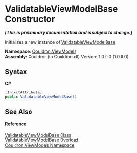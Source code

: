 # ValidatableViewModelBase Constructor 
 _**\[This is preliminary documentation and is subject to change.\]**_

Initializes a new instance of <a href="T_Couldron_ViewModels_ValidatableViewModelBase">ValidatableViewModelBase</a>

**Namespace:**&nbsp;<a href="N_Couldron_ViewModels">Couldron.ViewModels</a><br />**Assembly:**&nbsp;Couldron (in Couldron.dll) Version: 1.0.0.0 (1.0.0.0)

## Syntax

**C#**<br />
``` C#
[InjectAttribute]
public ValidatableViewModelBase()
```


## See Also


#### Reference
<a href="T_Couldron_ViewModels_ValidatableViewModelBase">ValidatableViewModelBase Class</a><br /><a href="Overload_Couldron_ViewModels_ValidatableViewModelBase__ctor">ValidatableViewModelBase Overload</a><br /><a href="N_Couldron_ViewModels">Couldron.ViewModels Namespace</a><br />